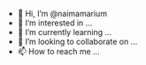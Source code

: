 - 👋 Hi, I’m @naimamarium
- 👀 I’m interested in ...
- 🌱 I’m currently learning ...
- 💞️ I’m looking to collaborate on ...
- 📫 How to reach me ...

<!---
naimamarium/naimamarium is a ✨ special ✨ repository because its `README.md` (this file) appears on your GitHub profile.
You can click the Preview link to take a look at your changes.
--->
